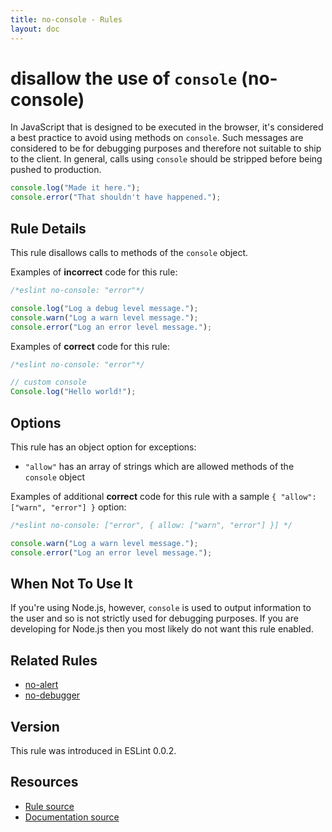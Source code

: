 ```yaml
---
title: no-console - Rules
layout: doc
---
```

<!-- Note: No pull requests accepted for this file. See README.md in the root directory for details. -->

# disallow the use of `console` (no-console)

In JavaScript that is designed to be executed in the browser, it's considered a best practice to avoid using methods on `console`. Such messages are considered to be for debugging purposes and therefore not suitable to ship to the client. In general, calls using `console` should be stripped before being pushed to production.

```js
console.log("Made it here.");
console.error("That shouldn't have happened.");
```

## Rule Details

This rule disallows calls to methods of the `console` object.

Examples of **incorrect** code for this rule:

```js
/*eslint no-console: "error"*/

console.log("Log a debug level message.");
console.warn("Log a warn level message.");
console.error("Log an error level message.");
```

Examples of **correct** code for this rule:

```js
/*eslint no-console: "error"*/

// custom console
Console.log("Hello world!");
```

## Options

This rule has an object option for exceptions:

* `"allow"` has an array of strings which are allowed methods of the `console` object

Examples of additional **correct** code for this rule with a sample `{ "allow": ["warn", "error"] }` option:

```js
/*eslint no-console: ["error", { allow: ["warn", "error"] }] */

console.warn("Log a warn level message.");
console.error("Log an error level message.");
```

## When Not To Use It

If you're using Node.js, however, `console` is used to output information to the user and so is not strictly used for debugging purposes. If you are developing for Node.js then you most likely do not want this rule enabled.

## Related Rules

* [no-alert](no-alert)
* [no-debugger](no-debugger)

## Version

This rule was introduced in ESLint 0.0.2.

## Resources

* [Rule source](https://github.com/eslint/eslint/tree/master/lib/rules/no-console.js)
* [Documentation source](https://github.com/eslint/eslint/tree/master/docs/rules/no-console.md)
